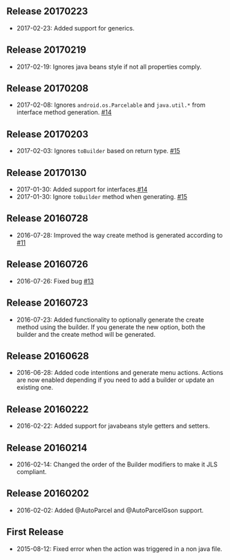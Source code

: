 Release 20170223
----------------
* 2017-02-23: Added support for generics.

Release 20170219
----------------
* 2017-02-19: Ignores java beans style if not all properties comply.

Release 20170208
----------------
* 2017-02-08: Ignores `android.os.Parcelable` and `java.util.*` from interface method generation. [#14](https://github.com/afcastano/AutoValuePlugin/issues/14)

Release 20170203
-------
* 2017-02-03: Ignores `toBuilder` based on return type. [#15](https://github.com/afcastano/AutoValuePlugin/issues/15)

Release 20170130
-------
* 2017-01-30: Added support for interfaces.[#14](https://github.com/afcastano/AutoValuePlugin/issues/14)
* 2017-01-30: Ignore `toBuilder` method when generating. [#15](https://github.com/afcastano/AutoValuePlugin/issues/15)

Release 20160728
-------
* 2016-07-28: Improved the way create method is generated according to [#11](https://github.com/afcastano/AutoValuePlugin/issues/11)

Release 20160726
-------
* 2016-07-26: Fixed bug [#13](https://github.com/afcastano/AutoValuePlugin/issues/13)

Release 20160723
-------
* 2016-07-23: Added functionality to optionally generate the create method using the builder. If you generate the new option, both the builder and the create method will be generated.

Release 20160628
-------
* 2016-06-28: Added code intentions and generate menu actions. Actions are now enabled depending if you need to add a builder or update an existing one.

Release 20160222
--------
* 2016-02-22: Added support for javabeans style getters and setters.

Release 20160214
--------
* 2016-02-14: Changed the order of the Builder modifiers to make it JLS compliant.

Release 20160202
--------
* 2016-02-02: Added @AutoParcel and @AutoParcelGson support.

First Release
--------
* 2015-08-12: Fixed error when the action was triggered in a non java file.
